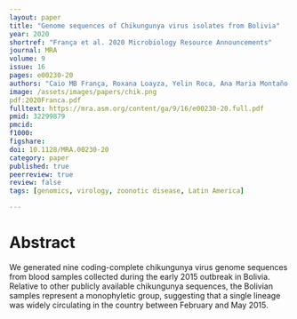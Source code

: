 ```yaml
---
layout: paper
title: "Genome sequences of Chikungunya virus isolates from Bolivia"
year: 2020
shortref: "França et al. 2020 Microbiology Resource Announcements"
journal: MRA
volume: 9
issue: 16
pages: e00230-20
authors: "Caio MB França, Roxana Loayza, Yelin Roca, Ana Maria Montaño Arias, Freddy Tinajeros, Jose R Loaiza, Anshule Takyar, Robert H Gilman, Matthew J Miller"
image: /assets/images/papers/chik.png
pdf:2020Franca.pdf
fulltext: https://mra.asm.org/content/ga/9/16/e00230-20.full.pdf
pmid: 32299879
pmcid:
f1000:
figshare:
doi: 10.1128/MRA.00230-20
category: paper
published: true
peerreview: true
review: false
tags: [genomics, virology, zoonotic disease, Latin America]

---
```


# Abstract
We generated nine coding-complete chikungunya virus genome sequences from blood samples collected during the early 2015 outbreak in Bolivia. Relative to other publicly available chikungunya sequences, the Bolivian samples represent a monophyletic group, suggesting that a single lineage was widely circulating in the country between February and May 2015.

